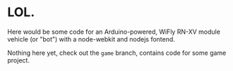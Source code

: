 # LOL.

Here would be some code for an Arduino-powered, WiFly RN-XV module vehicle (or "bot") with a node-webkit and nodejs fontend.

Nothing here yet, check out the `game` branch, contains code for some game project.